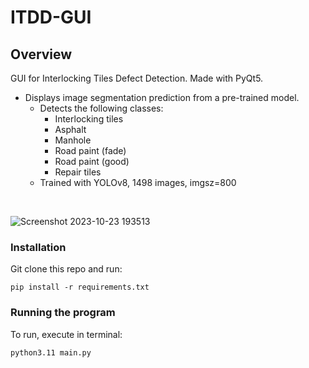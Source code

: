 # ITDD-GUI

## Overview
GUI for Interlocking Tiles Defect Detection. Made with PyQt5.
- Displays image segmentation prediction from a pre-trained model.
    - Detects the following classes:
        - Interlocking tiles
        - Asphalt
        - Manhole
        - Road paint (fade)
        - Road paint (good)
        - Repair tiles
    - Trained with YOLOv8, 1498 images, imgsz=800
 
 <br>
 
![Screenshot 2023-10-23 193513](https://github.com/pseuds/ITDD-GUI/assets/112696906/abb63cb2-d59f-42b1-bd07-d8b1d6949d41)

### Installation
Git clone this repo and run:
```
pip install -r requirements.txt
```

### Running the program
To run, execute in terminal:
```
python3.11 main.py
```
